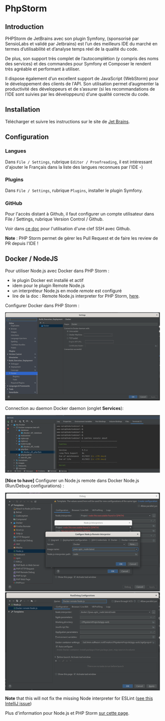 # PhpStorm

## Introduction

PHPStorm de JetBrains avec son plugin Symfony, (sponsorisé par SensioLabs et validé par Jetbrains) est l’un des meilleurs IDE du marché en termes d’utilisabilité et d’analyse temps réel de la qualité du code. 

De plus, son support très complet de l’autocomplétion (y compris des noms des services) et des commandes pour Symfony et Composer le rendent très agréable et performant à utiliser.

Il dispose également d’un excellent support de JavaScript (WebStorm) pour le développement des clients de l'API.
Son utilisation permet d’augmenter la productivité des développeurs et de s’assurer (si les recommandations de l’IDE sont suivies par les développeurs) d’une qualité correcte du code.

## Installation

Télécharger et suivre les instructions sur le site de [Jet Brains](https://www.jetbrains.com/phpstorm/download/#section=linux).

## Configuration

### Langues
Dans `File / Settings`, rubrique `Editor / Proofreading`, il est intéressant d'ajouter le Français dans la liste des langues reconnues par l'IDE -)

### Plugins
Dans `File / Settings`, rubrique `Plugins`, installer le plugin Symfony.

### GitHub
Pour l'accès distant à Github, il faut configurer un compte utilisateur dans File / Settings, rubrique Version Control / Github.

Voir dans [ce doc](dev_setup.md) pour l'utilisation d'une clef SSH avec Github.

**Note** : PHP Storm permet de gérer les Pull Request et de faire les review de PR depuis l'IDE ! 


## Docker / NodeJS

Pour utiliser Node.js avec Docker dans PHP Storm :

- le plugin Docker est installé et actif
- idem pour le plugin Remote Node.js 
- un interpréteur Node.js en mode *remote* est configuré 
- lire de la doc : Remote Node.js interpreter for PHP Storm, [here](https://blog.jetbrains.com/webstorm/2017/04/quick-tour-of-webstorm-and-docker/).

Configurer Docker dans PHP Storm : 

![Docker](tool_docker-1.png "Docker - configuration")

Connection au daemon Docker daemon (onglet **Services**): 

![Docker - services](tool_docker-2.png "Docker - services")

**[Nice to have]** Configurer un Node.js remote dans Docker Node.js (Run/Debug configurations) :

![Docker - node.js](tool_docker-4.png "Docker - node.js")
![Docker - node.js](tool_docker-5.png "Docker - node.js")


**Note** that this will not fix the missing Node interpreter for ESLint ([see this IntelliJ issue](https://youtrack.jetbrains.com/issue/WEB-20824?_ga=2.45844580.1561197932.1583390850-162746222.1583390850))

Plus d'information pour Node.js et PHP Storm [sur cette page](https://www.jetbrains.com/help/webstorm/developing-node-js-applications.html).
